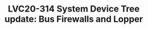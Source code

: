 ---
categories:
- lvc20
description: System Device Tree is an ongoing effort to expand the scope of Device
  Tree to describe and configure modern heterogeneous SoCs, including multiple CPUs
  clusters, their views of the system, and the software running on them. System Device
  Tree comes with Lopper, an Open Source Python tool to read a System Device Tree
  and produce one traditional Device Tree for each software execution domain.<br><br>The
  System Device Tree specification progressed significantly in the last year. This
  presentation will provide an update on the latest developments, such as the new
  bindings for the description and configuration of bus firewalls. The talk will deep-dive
  into Lopper, its flexible plugins architecture, and explain how to use it with System
  Device Tree today. If time allows, some common System Device Tree and Lopper use
  cases will be demonstrated.
image: /assets/images/featured-images/lvc20/LVC20-314.png
session_id: LVC20-314
session_room: '[Track 1] IoT/Edge/Embedded'
session_slot:
  end_time: 2020-09-24 18:25
  start_time: 2020-09-24 18:00
session_speakers:
- speaker_bio: Tomas Evensen is Chief Technology Officer, Open Source at Xilinx.&lt;br&gt;
    In this role he is responsible for the open source software strategy for&lt;br&gt;
    Xilinx All Programmable SoCs. Prior to joining Xilinx, Evensen was Chief&lt;br&gt;
    Technology Officer at Wind River for 7 years, as well as GM for the Wind&lt;br&gt;
    River Tools Division and VP of Engineering for the VxWorks operating system.&lt;br&gt;
    Before that he was the creator of the Diab Data C/C++ compilers.&lt;br&gt; Evensen
    received his MSEE at the Royal Institute of Technology in Stockholm, Sweden.
  speaker_company: Xilinx
  speaker_image: http://avatars.sched.co/3/4e/8935421/avatar.jpg.320x320px.jpg?daf
  speaker_name: Tomas Evensen
  speaker_position: CTO Open Source
  speaker_role: speaker
- speaker_bio: Stefano Stabellini serves as system software architect and virtualization
    lead at Xilinx, the world&#39;s largest supplier of FPGA solutions. Previously,
    at Aporeto, he created a virtualization-based security solution for containers
    and authored several security articles. As Senior Principal Software Engineer
    in Citrix, he led a small group of passionate engineers working on Open Source
    projects. Stefano has been involved in Xen development since 2007. He created
    libxenlight in November 2009 and started the Xen port to ARM with virtualization
    extensions in 2011. Today he is a Xen Project committer, and he maintains Xen
    on ARM and Xen support in Linux and QEMU.
  speaker_company: Xilinx
  speaker_image: http://avatars.sched.co/9/0d/10468699/avatar.jpg.320x320px.jpg?299
  speaker_name: Stefano Stabellini
  speaker_position: Principal Engineer
  speaker_role: attendee, speaker
- speaker_bio: Bruce Ashfield is currently a system software architect and Yocto technical
    lead at Xilinx, the worlds largest supplier of FPGA solutions. Previously, at
    Wind River, he created a embedded products based on the Yocto project. Bruce had
    a particular focus in virtualization and cloud native solutions, creating both
    a real time virtualization profile (Open Virtualization Profile) and a container
    based edge OS (OverC). Bruce continues as the kernel, meta-virtualization, meta-realtime
    and container maintainer for the Yocto project as well as working on System Device
    tree (among other things) at Xilinx.
  speaker_company: Xilinx
  speaker_image: http://avatars.sched.co/4/7c/7525594/avatar.jpg.320x320px.jpg?84e
  speaker_name: Bruce Ashfield
  speaker_position: Principal Engineer
  speaker_role: speaker
session_track: IoT and Embedded
tag: session
tags: IoT and Embedded
title: 'LVC20-314 System Device Tree update: Bus Firewalls and Lopper'
---